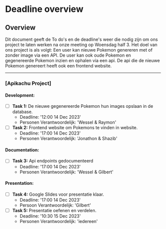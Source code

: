 # Deadline overview

## Overview

Dit document geeft de To do's en de deadline's weer die nodig zijn om ons project te laten werken na onze meeting op Woensdag half 3. Het doel van ons project is als volgt: Een user kan nieuwe Pokemon genereren met of zonder image via een API. De user kan ook oude Pokemon en gegenereerde Pokemon inzien en ophalen via een api. De api die de nieuwe Pokemon genereert heeft ook een frontend website.

---

### [Apikachu Project]

#### Development:

- [ ] **Task 1:** De nieuwe gegenereerde Pokemon hun images opslaan in de database.
  - Deadline: '12:00 14 Dec 2023'
  - Personen Verantwoordelijk: 'Wessel & Raymon'
- [ ] **Task 2:** Frontend website om Pokemons te vinden in website.
  - Deadline: '17:00 14 Dec 2023'
  - Personen Verantwoordelijk: 'Jonathon & Shazib'

#### Documentation:

- [ ] **Task 3:** Api endpoints gedocumenteerd 
  - Deadline: '17:00 14 Dec 2023'
  - Personen Verantwoordelijk: 'Wessel & Gilbert'

#### Presentation:

- [ ] **Task 4:** Google Slides voor presentatie klaar.
  - Deadline: '17:00 14 Dec 2023'
  - Persoon Verantwoordelijk: 'Gilbert'
- [ ] **Task 5:** Presentatie oefenen en verdelen.
  - Deadline: '10:30 15 Dec 2023'
  - Personen Verantwoordelijk: 'iedereen'

